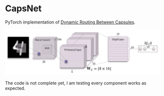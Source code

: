 # CapsNet

PyTorch implementation of [Dynamic Routing Between Capsules](https://arxiv.org/pdf/1710.09829.pdf).

![CapsNet](images/capsnet.png)

The code is not complete yet, I am testing every component works as expected.
